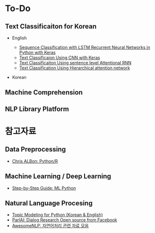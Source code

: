 # To-Do

## Text Classificaiton for Korean

- English
  - [Sequence Classification with LSTM Recurrent Neural Networks in Python with Keras](http://machinelearningmastery.com/sequence-classification-lstm-recurrent-neural-networks-python-keras/)
  - [Text Classificaion Using CNN with Keras](https://richliao.github.io/supervised/classification/2016/11/26/textclassifier-convolutional/)
  - [Text Classificaiton Using sentence level Attentional RNN](https://richliao.github.io/supervised/classification/2016/12/26/textclassifier-RNN/)
  - [Text Classification Using Hierarchical attention network](https://richliao.github.io/supervised/classification/2016/12/26/textclassifier-HATN/)
  
- Korean

## Machine Comprehension

## NLP Library Platform 



# 참고자료

 ## Data Preprocessing
  - [Chris ALBon: Python/R](https://chrisalbon.com/)
 
 ## Machine Learning / Deep Learning
  - [Step-by-Step Guide: ML Python](http://machinelearningmastery.com/start-here/)
  
 ## Natural Language Procesing 
  - [Topic Modeling for Python (Korean & English)](https://www.lucypark.kr/courses/2015-ba/text-mining.html#topic-modeling)
  - [ParlAI: Dialog Research Open source from Facebook](https://github.com/facebookresearch/ParlAI/blob/master/README.md)
  - [AwesomeNLP: 자연어처리 관련 자료 모음](https://github.com/keon/awesome-nlp)

